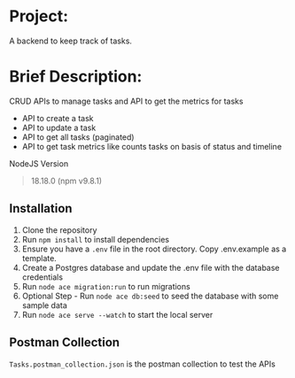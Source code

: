 # Project:
A backend to keep track of tasks.

# Brief Description:
CRUD APIs to manage tasks and API to get the metrics for tasks
- API to create a task
- API to update a task
- API to get all tasks (paginated)
- API to get task metrics like counts tasks on basis of status and timeline

NodeJS Version
> 18.18.0 (npm v9.8.1)

## Installation
1. Clone the repository
2. Run `npm install` to install dependencies
3. Ensure you have a `.env` file in the root directory. Copy .env.example as a template.
4. Create a Postgres database and update the .env file with the database credentials
5. Run `node ace migration:run` to run migrations
6. Optional Step - Run `node ace db:seed` to seed the database with some sample data
7. Run `node ace serve --watch` to start the local server

## Postman Collection
`Tasks.postman_collection.json` is the postman collection to test the APIs
